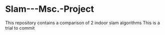 # Slam---Msc.-Project
This repository contains a comparison of 2 indoor slam algorithms
This is a trial to commit
